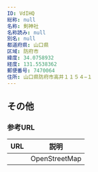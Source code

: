 ```yaml
---
ID: VdIHQ
総称: null
名称: 剣神社
名称読み: null
別名: null
都道府県: 山口県
区域: 防府市
緯度: 34.0758932
経度: 131.5538362
郵便番号: 7470064
住所: 山口県防府市高井１１５４−１
---
```


## その他

### 参考URL

| URL | 説明          |
| --- | ------------- |
|     | OpenStreetMap |
